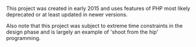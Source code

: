 This project was created in early 2015 and uses features of PHP most likely deprecated or at least updated in newer versions.

Also note that this project was subject to extreme time constraints in the design phase and is largely an example of 'shoot from the hip' programming.
